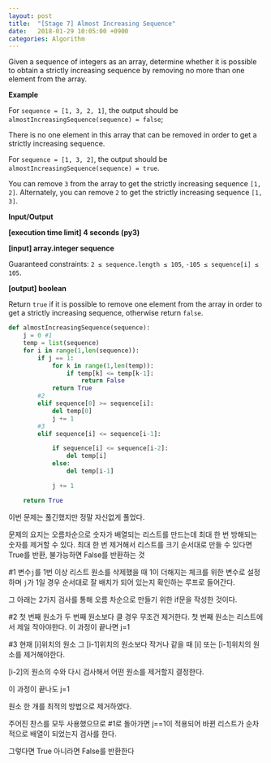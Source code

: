 ```yaml
---
layout: post
title:  "[Stage 7] Almost Increasing Sequence"
date:   2018-01-29 10:05:00 +0900
categories: Algorithm
---
```


Given a sequence of integers as an array, determine whether it is possible to obtain a strictly increasing sequence by removing no more than one element from the array.

**Example**

For `sequence = [1, 3, 2, 1]`, the output should be
`almostIncreasingSequence(sequence) = false`;

There is no one element in this array that can be removed in order to get a strictly increasing sequence.

For `sequence = [1, 3, 2]`, the output should be
`almostIncreasingSequence(sequence) = true`.

You can remove `3` from the array to get the strictly increasing sequence `[1, 2]`. Alternately, you can remove `2` to get the strictly increasing sequence `[1, 3]`.

**Input/Output**

**[execution time limit] 4 seconds (py3)**

**[input] array.integer sequence**

Guaranteed constraints:
`2 ≤ sequence.length ≤ 105`,
`-105 ≤ sequence[i] ≤ 105`.

**[output] boolean**

Return `true` if it is possible to remove one element from the array in order to get a strictly increasing sequence, otherwise return `false`.


```python
def almostIncreasingSequence(sequence):
    j = 0 #1
    temp = list(sequence)
    for i in range(1,len(sequence)):
        if j == 1:
            for k in range(1,len(temp)):
                if temp[k] <= temp[k-1]:
                    return False
            return True
		#2
        elif sequence[0] >= sequence[i]:
            del temp[0]
            j += 1
		#3
        elif sequence[i] <= sequence[i-1]:

            if sequence[i] <= sequence[i-2]:
                del temp[i]
            else:
                del temp[i-1]

            j += 1

    return True
```

이번 문제는 풀긴했지만 정말 자신없게 풀었다.

문제의 요지는 오름차순으로 숫자가 배열되는 리스트를 만드는데 최대 한 번 방해되는 숫자를 제거할 수 있다. 최대 한 번 제거해서 리스트를 크기 순서대로 만들 수 있다면 True를 반환, 불가능하면 False를 반환하는 것

\#1 변수`j`를 1번 이상 리스트 원소를 삭제했을 때 1이 더해지는 체크를 위한 변수로 설정하며 `j`가 1일 경우 순서대로 잘 배치가 되어 있는지 확인하는 루프로 들어간다.

그 아래는 2가지 검사를 통해 오름 차순으로 만들기 위한 if문을 작성한 것이다.

\#2 첫 번째 원소가 두 번째 원소보다 클 경우 무조건 제거한다. 첫 번째 원소는 리스트에서 제일 작아야한다. 이 과정이 끝나면 j=1

\#3 현재 [i]위치의 원소 그 [i-1]위치의 원소보다 작거나 같을 때 [i] 또는 [i-1]위치의 원소를 제거해야한다.

[i-2]의 원소의 수와 다시 검사해서 어떤 원소를 제거할지 결정한다.

이 과정이 끝나도 j=1

원소 한 개를 최적의 방법으로 제거하였다.

주어진 찬스를 모두 사용했으므로 #1로 돌아가면 j==1이 적용되어 바뀐 리스트가 순차적으로 배열이 되었는지 검사를 한다. 

그렇다면 True 아니라면 False를 반환한다